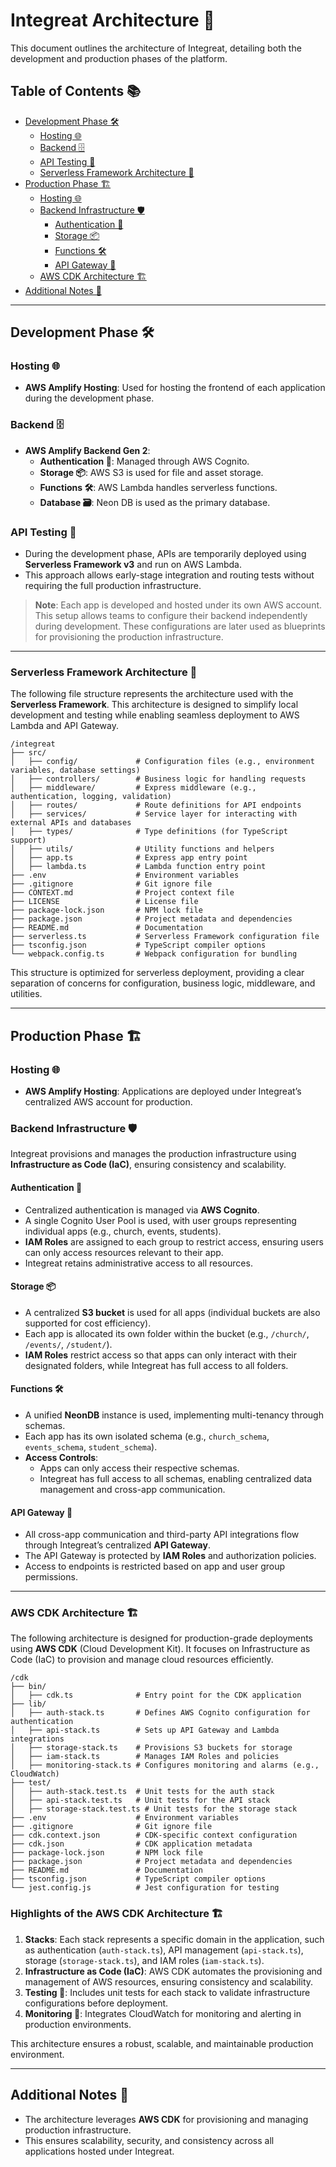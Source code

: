 # Integreat Architecture 🚀

This document outlines the architecture of Integreat, detailing both the development and production phases of the platform.

## Table of Contents 📚
- [Development Phase 🛠️](#development-phase-🛠️)
  - [Hosting 🌐](#hosting-🌐)
  - [Backend 🗄️](#backend-🗄️)
  - [API Testing 🧪](#api-testing-🧪)
  - [Serverless Framework Architecture 📂](#serverless-framework-architecture-📂)
- [Production Phase 🏗️](#production-phase-🏗️)
  - [Hosting 🌐](#hosting-🌐-1)
  - [Backend Infrastructure 🛡️](#backend-infrastructure-🛡️)
    - [Authentication 🔐](#authentication-🔐)
    - [Storage 📦](#storage-📦)
    - [Functions 🛠️](#functions-🛠️)
    - [API Gateway 🌉](#api-gateway-🌉)
  - [AWS CDK Architecture 🏗️](#aws-cdk-architecture-🏗️)
- [Additional Notes 📝](#additional-notes-📝)

---

## Development Phase 🛠️

### Hosting 🌐
- **AWS Amplify Hosting**: Used for hosting the frontend of each application during the development phase.

### Backend 🗄️
- **AWS Amplify Backend Gen 2**:
  - **Authentication 🔐**: Managed through AWS Cognito.
  - **Storage 📦**: AWS S3 is used for file and asset storage.
  - **Functions 🛠️**: AWS Lambda handles serverless functions.
  - **Database 🗃️**: Neon DB is used as the primary database.

### API Testing 🧪
- During the development phase, APIs are temporarily deployed using **Serverless Framework v3** and run on AWS Lambda.
- This approach allows early-stage integration and routing tests without requiring the full production infrastructure.

> **Note**: Each app is developed and hosted under its own AWS account. This setup allows teams to configure their backend independently during development. These configurations are later used as blueprints for provisioning the production infrastructure.

---

### Serverless Framework Architecture 📂
The following file structure represents the architecture used with the **Serverless Framework**. This architecture is designed to simplify local development and testing while enabling seamless deployment to AWS Lambda and API Gateway.

```
/integreat
├── src/
│   ├── config/             # Configuration files (e.g., environment variables, database settings)
│   ├── controllers/        # Business logic for handling requests
│   ├── middleware/         # Express middleware (e.g., authentication, logging, validation)
│   ├── routes/             # Route definitions for API endpoints
│   ├── services/           # Service layer for interacting with external APIs and databases
│   ├── types/              # Type definitions (for TypeScript support)
│   ├── utils/              # Utility functions and helpers
│   ├── app.ts              # Express app entry point
│   ├── lambda.ts           # Lambda function entry point
├── .env                    # Environment variables
├── .gitignore              # Git ignore file
├── CONTEXT.md              # Project context file
├── LICENSE                 # License file
├── package-lock.json       # NPM lock file
├── package.json            # Project metadata and dependencies
├── README.md               # Documentation
├── serverless.ts           # Serverless Framework configuration file
├── tsconfig.json           # TypeScript compiler options
└── webpack.config.ts       # Webpack configuration for bundling
```

This structure is optimized for serverless deployment, providing a clear separation of concerns for configuration, business logic, middleware, and utilities.

---

## Production Phase 🏗️

### Hosting 🌐
- **AWS Amplify Hosting**: Applications are deployed under Integreat’s centralized AWS account for production.

### Backend Infrastructure 🛡️
Integreat provisions and manages the production infrastructure using **Infrastructure as Code (IaC)**, ensuring consistency and scalability.

#### Authentication 🔐
- Centralized authentication is managed via **AWS Cognito**.
- A single Cognito User Pool is used, with user groups representing individual apps (e.g., church, events, students).
- **IAM Roles** are assigned to each group to restrict access, ensuring users can only access resources relevant to their app.
- Integreat retains administrative access to all resources.

#### Storage 📦
- A centralized **S3 bucket** is used for all apps (individual buckets are also supported for cost efficiency).
- Each app is allocated its own folder within the bucket (e.g., `/church/`, `/events/`, `/student/`).
- **IAM Roles** restrict access so that apps can only interact with their designated folders, while Integreat has full access to all folders.

#### Functions 🛠️
- A unified **NeonDB** instance is used, implementing multi-tenancy through schemas.
- Each app has its own isolated schema (e.g., `church_schema`, `events_schema`, `student_schema`).
- **Access Controls**:
  - Apps can only access their respective schemas.
  - Integreat has full access to all schemas, enabling centralized data management and cross-app communication.

#### API Gateway 🌉
- All cross-app communication and third-party API integrations flow through Integreat’s centralized **API Gateway**.
- The API Gateway is protected by **IAM Roles** and authorization policies.
- Access to endpoints is restricted based on app and user group permissions.

---

### AWS CDK Architecture 🏗️
The following architecture is designed for production-grade deployments using **AWS CDK** (Cloud Development Kit). It focuses on Infrastructure as Code (IaC) to provision and manage cloud resources efficiently.

```
/cdk
├── bin/
│   ├── cdk.ts              # Entry point for the CDK application
├── lib/
│   ├── auth-stack.ts       # Defines AWS Cognito configuration for authentication
│   ├── api-stack.ts        # Sets up API Gateway and Lambda integrations
│   ├── storage-stack.ts    # Provisions S3 buckets for storage
│   ├── iam-stack.ts        # Manages IAM Roles and policies
│   ├── monitoring-stack.ts # Configures monitoring and alarms (e.g., CloudWatch)
├── test/
│   ├── auth-stack.test.ts  # Unit tests for the auth stack
│   ├── api-stack.test.ts   # Unit tests for the API stack
│   ├── storage-stack.test.ts # Unit tests for the storage stack
├── .env                    # Environment variables
├── .gitignore              # Git ignore file
├── cdk.context.json        # CDK-specific context configuration
├── cdk.json                # CDK application metadata
├── package-lock.json       # NPM lock file
├── package.json            # Project metadata and dependencies
├── README.md               # Documentation
├── tsconfig.json           # TypeScript compiler options
└── jest.config.js          # Jest configuration for testing
```

### Highlights of the AWS CDK Architecture 🏗️
1. **Stacks**: Each stack represents a specific domain in the application, such as authentication (`auth-stack.ts`), API management (`api-stack.ts`), storage (`storage-stack.ts`), and IAM roles (`iam-stack.ts`).
2. **Infrastructure as Code (IaC)**: AWS CDK automates the provisioning and management of AWS resources, ensuring consistency and scalability.
3. **Testing 🧪**: Includes unit tests for each stack to validate infrastructure configurations before deployment.
4. **Monitoring 👀**: Integrates CloudWatch for monitoring and alerting in production environments.

This architecture ensures a robust, scalable, and maintainable production environment.

---

## Additional Notes 📝
- The architecture leverages **AWS CDK** for provisioning and managing production infrastructure.
- This ensures scalability, security, and consistency across all applications hosted under Integreat.
